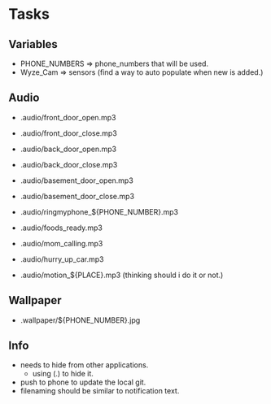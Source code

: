 # Tasks

## Variables
- PHONE_NUMBERS => phone_numbers that will be used.
- Wyze_Cam => sensors (find a way to auto populate when new is added.)

## Audio
- .audio/front_door_open.mp3
- .audio/front_door_close.mp3
- .audio/back_door_open.mp3
- .audio/back_door_close.mp3

- .audio/basement_door_open.mp3
- .audio/basement_door_close.mp3
- .audio/ringmyphone_${PHONE_NUMBER}.mp3

- .audio/foods_ready.mp3
- .audio/mom_calling.mp3
- .audio/hurry_up_car.mp3

- .audio/motion_${PLACE}.mp3 (thinking should i do it or not.)

## Wallpaper
- .wallpaper/${PHONE_NUMBER}.jpg

## Info
- needs to hide from other applications.
    - using (.) to hide it.
- push to phone to update the local git.
- filenaming should be similar to notification text.